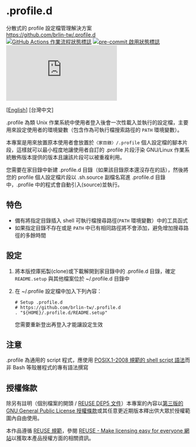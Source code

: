 # .profile.d

分散式的 profile 設定檔管理解決方案  
<https://github.com/brlin-tw/.profile.d>  
[![GitHub Actions 作業流程狀態標誌](https://github.com/brlin-tw/.profile.d/actions/workflows/check-potential-problems.yml/badge.svg "GitHub Actions 作業流程狀態")](https://github.com/brlin-tw/.profile.d/actions/workflows/check-potential-problems.yml) [![pre-commit 啟用狀態標誌](https://img.shields.io/badge/pre--commit-enabled-brightgreen?logo=pre-commit&logoColor=white "本專案使用 pre-commit 框架檢查潛在問題")](https://pre-commit.com/) [![REUSE 規範遵循狀態標誌](https://api.reuse.software/badge/gitlab.com/brlin-tw/.profile.d "本專案遵循 REUSE 規範以減少軟體授權成本")](https://api.reuse.software/info/gitlab.com/brlin-tw/.profile.d)

\[[English](README.md)\] \[台灣中文\]

.profile 為類 Unix 作業系統中使用者登入後會一次性載入並執行的設定檔，主要用來設定使用者的環境變數（包含作為可執行檔搜索路徑的 `PATH` 環境變數）。

本專案是用來放置原本使用者會放置於`〈家目錄〉/.profile` 個人設定檔的腳本片段，這樣就可以最小程度地讓使用者自訂的 .profile 片段汙染 GNU/Linux 作業系統散佈版本提供的版本且讓該片段可以被重複利用。

您需要在家目錄中新建 .profile.d 目錄（如果該目錄原本還沒存在的話），然後將您的 profile 個人設定檔片段以 .sh.source 副檔名寫進 .profile.d 目錄中，.profile 中的程式會自動引入(source)並執行。

## 特色

* 備有將指定目錄插入 shell 可執行檔搜尋路徑(`PATH` 環境變數）中的工具函式
* 如果指定目錄不存在或是 `PATH` 中已有相同路徑將不會添加，避免增加搜尋路徑的多餘時間

## 設定

1. 將本版控庫拓製(clone)或下載解開到家目錄中的 .profile.d 目錄，確定 `README.setup` 與其他檔案位於 ~/.profile.d 目錄中
1. 在 ~/.profile 設定檔中加入下列內容：

    ```shell
    # Setup .profile.d
    # https://github.com/brlin-tw/.profile.d
    . "${HOME}/.profile.d/README.setup"
    ```

    您需要重新登出再登入才能讓設定生效

## 注意

.profile 為通用的 script 程式，應使用 [POSIX.1-2008 規範的 shell script 語法](http://pubs.opengroup.org/onlinepubs/9699919799/utilities/V3_chap02.html)而非 Bash 等殼層程式的專有語法撰寫

## 授權條款

除另有註明（個別檔案的開頭 / [REUSE DEP5 文件](.reuse/dep5)）本專案的內容以[第三版的 GNU General Public License 授權條款](https://www.gnu.org/licenses/gpl-3.0.html.en)或其任意更近期版本釋出供大眾於授權範圍內自由使用。

本作品遵循 [REUSE 規範](https://reuse.software/spec/)，參閱 [REUSE - Make licensing easy for everyone 網站](https://reuse.software/)以獲取本產品授權方面的相關資訊。
